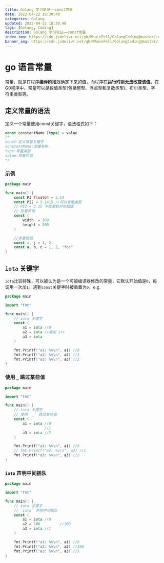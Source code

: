 ```yaml
---
title: Golang 学习笔记——const常量
date: 2022-04-22 18:30:48
categories: Golang
updated: 2022-04-22 18:30:48
tags: [Golang, Coding]
description: Golang 学习笔记——const常量
index_img: https://cdn.jsdelivr.net/gh/WhaleFell/GolangCoding@master/icon_img.png
banner_img: https://cdn.jsdelivr.net/gh/WhaleFell/GolangCoding@master/icon_img.png
---
```


# go 语言常量

常量，就是在程序**编译阶段**就确定下来的值，而程序在**运行时则无法改变该值**。在G0程序中，常量可以是数值类型(包括整型、浮点型和复数类型)、布尔类型、字符串类型等。

## 定义常量的语法
定义一个常量使用const关键字，语法格式如下：  
```go
const constantName [type] = value
/* 
const:定义常量关键字
constantName:常量名称
type:常量类型
value:常量的值 
*/
```
### 示例
```go
package main

func main() {
	const PI float64 = 3.14
	const PI2 = 3.1415 //可以省略类型
    // PI2 = 3.15 不能重新对他赋值
	// 批量声明
	const (
		width  = 100
		height = 200
	)

	//多重赋值
	const i, j = 1, 2
	const a, b, c = 1, 2, "foo"
}
```

## `iota` 关键字

`iota`比较特殊，可以被认为是一个可被编译器修改的常量，它默认开始值是`0`，每调用一次加`1`。遇到`const`关键字时被重置为`0`。e.g.  

```go
package main

import "fmt"

func main() {
	// iota 关键字
	const (
		a1 = iota //0
		a2 = iota //类似 i++
		a3 = iota
	)

	fmt.Printf("a1: %v\n", a1) //0
	fmt.Printf("a2: %v\n", a2) //1
	fmt.Printf("a3: %v\n", a3) //2
}
```

### 使用 `_` 跳过某些值  

```go
package main

import "fmt"

func main() {
	// iota 关键字
    // 使用 `_` 跳过某些值
	const (
		a1 = iota //0
		_         //1
		a3 = iota //2
	)

	fmt.Printf("a1: %v\n", a1) //0
	// fmt.Printf("a2: %v\n", a2) //1
	fmt.Printf("a3: %v\n", a3) //2
}
```

### `iota` 声明中间插队

```go
package main

import "fmt"

func main() {
	// iota 关键字
    // `iota` 声明中间插队
	const (
		a1 = iota //0
		a2 = 100         //100
		a3 = iota //1
	)

	fmt.Printf("a1: %v\n", a1) //0
	fmt.Printf("a2: %v\n", a2) //100
	fmt.Printf("a3: %v\n", a3) //1
}
```

